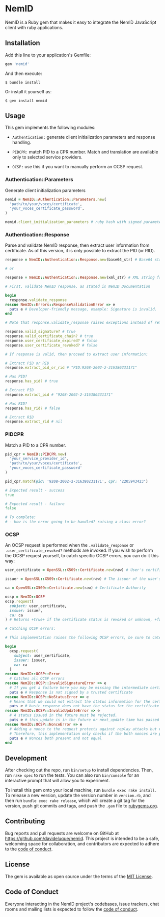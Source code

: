 # NemID

NemID is a Ruby gem that makes it easy to integrate the NemID JavaScript client with ruby applications.

## Installation

Add this line to your application's Gemfile:

```ruby
gem 'nemid'
```

And then execute:

    $ bundle install

Or install it yourself as:

    $ gem install nemid

## Usage

This gem implements the following modules:

- `Authentication:` generate client initialization parameters and response handling.

- `PIDCPR:` match PID to a CPR number. Match and translation are available only to selected service providers.

- `OCSP:` use this if you want to manually perform an OCSP request.

### Authentication::Parameters

Generate client initialization parameters

```ruby
nemid = NemID::Authentication::Parameters.new(
  'path/to/your/voces/certificate',
  'your_voces_certificate_password',
)

nemid.client_initialization_parameters # ruby hash with signed parameters
```

### Authentication::Response

Parse and validate NemID response, then extract user information from certificate. As of this version, it is only possible to extract the PID (or RID).

```ruby
response = NemID::Authentication::Response.new(base64_str) # Base64 string from NemID

# or

response = NemID::Authentication::Response.new(xml_str) # XML string from NemID

# First, validate NemID response, as stated in NemID Documentation

begin
  response.validate_response
rescue NemID::Errors::ResponseValidationError => e
  puts e # Developer-friendly message, example: Signature is invalid.
end

# Note that response.validate_response raises exceptions instead of returning true or false, the exceptions are raised according to the order that the  methods are invoked. The following methods perform the same validations and do not raise exceptions:

response.valid_signature? # true
response.valid_certificate_chain? # true
response.user_certificate_expired? # false
response.user_certificate_revoked? # false

# If response is valid, then proceed to extract user information:

# Extract PID or RID
response.extract_pid_or_rid # "PID:9208-2002-2-316380231171"

# Has PID?
response.has_pid? # true

# Extract PID
response.extract_pid # "9208-2002-2-316380231171"

# Has RID?
response.has_rid? # false

# Extract RID
response.extract_rid # nil
```

### PIDCPR

Match a PID to a CPR number.

```ruby
pid_cpr = NemID::PIDCPR.new(
  'your_service_provider_id',
  'path/to/your/voces/certificate',
  'your_voces_certificate_password'
)

pid_cpr.match(pid: '9208-2002-2-316380231171', cpr: '2205943423')

# Expected result - success
true

# Expected result - failure
false

# To complete:
# - how is the error going to be handled? raising a class error?
```

### OCSP

An OCSP request is performed when the `.validate_response` or `.user_certificate_revoked?` methods are invoked. If you wish to perform the OCSP request yourself, to catch specific OCSP errors, you can do it this way:

```ruby
user_certificate = OpenSSL::X509::Certificate.new(raw) # User's certificate

issuer = OpenSSL::X509::Certificate.new(raw) # The issuer of the user's certificate (Normally the intermediate certificate)

ca = OpenSSL::X509::Certificate.new(raw) # Certificate Authority

ocsp = NemID::OCSP
ocsp.request(
  subject: user_certificate,
  issuer: issuer,
  ca: ca
) # Returns +true+ if the certificate status is revoked or unknown, +false+ if the certificate status is OK.

# Catching OCSP errors:

# This implementation raises the following OCSP errors, be sure to catch them so the execution of your program is not interrupted.

begin
  ocsp.request(
    subject: user_certificate,
    issuer: issuer,
    ca: ca
  )
rescue NemID::OCSP::Error 
  # Catches all OCSP errors
rescue NemID::OCSP::InvalidSignatureError => e
  # If you get a failure here you may be missing the intermediate certificates.
  puts e # Response is not signed by a trusted certificate
rescue NemID::OCSP::NoStatusError => e
  # Means that we could not extract the status information for the certificate from the basic response
  puts e # basic_response does not have the status for the certificate
rescue NemID::OCSP::InvalidUpdateError => e
  # A status issued in the future must be rejected.
  puts e # this_update is in the future or next_update time has passed
rescue NemID::OCSP::NonceError => e
  # Adding a nonce to the request protects against replay attacks but not all CA process the nonce.
  # Therefore, this implementation only checks if the both nonces are present and not equal
  puts e # Nonces both present and not equal
end
```

## Development

After checking out the repo, run `bin/setup` to install dependencies. Then, run `rake spec` to run the tests. You can also run `bin/console` for an interactive prompt that will allow you to experiment.

To install this gem onto your local machine, run `bundle exec rake install`. To release a new version, update the version number in `version.rb`, and then run `bundle exec rake release`, which will create a git tag for the version, push git commits and tags, and push the `.gem` file to [rubygems.org](https://rubygems.org).

## Contributing

Bug reports and pull requests are welcome on GitHub at https://github.com/davideluque/nemid. This project is intended to be a safe, welcoming space for collaboration, and contributors are expected to adhere to the [code of conduct](https://github.com/davideluque/nemid/blob/master/CODE_OF_CONDUCT.md).


## License

The gem is available as open source under the terms of the [MIT License](https://opensource.org/licenses/MIT).

## Code of Conduct

Everyone interacting in the NemID project's codebases, issue trackers, chat rooms and mailing lists is expected to follow the [code of conduct](https://github.com/davideluque/nemid/blob/master/CODE_OF_CONDUCT.md).
